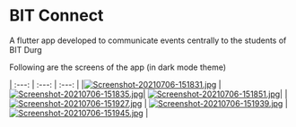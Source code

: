 # BIT Connect

A flutter app developed to communicate events centrally to the students of BIT Durg 


Following are the screens of the app (in dark mode theme)

| :---:        |     :---:      |         :---: |
|[![Screenshot-20210706-151831.jpg](https://i.postimg.cc/vBDPWD7r/Screenshot-20210706-151831.jpg)](https://postimg.cc/S2F74SvR) |  [![Screenshot-20210706-151835.jpg](https://i.postimg.cc/3xnCnYxn/Screenshot-20210706-151835.jpg)](https://postimg.cc/75J2Lv72)| 
[![Screenshot-20210706-151851.jpg](https://i.postimg.cc/02vYvb6V/Screenshot-20210706-151851.jpg)](https://postimg.cc/YjXGf2zF)|
|[![Screenshot-20210706-151927.jpg](https://i.postimg.cc/yN2Rbd4X/Screenshot-20210706-151927.jpg)](https://postimg.cc1gc4gyzf)  | 
[![Screenshot-20210706-151939.jpg](https://i.postimg.cc/FzVJzVfD/Screenshot-20210706-151939.jpg)](https://postimg.cc9wzfNTY7)   | 
[![Screenshot-20210706-151945.jpg](https://i.postimg.cc/fTM9FpFF/Screenshot-20210706-151945.jpg)](https://postimg.cc/F1nzkWhg)  |












